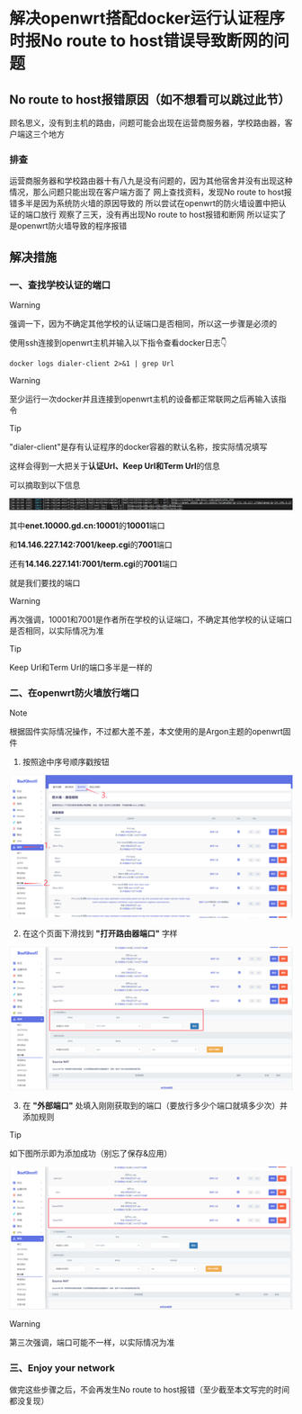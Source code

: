 # 解决openwrt搭配docker运行认证程序时报No route to host错误导致断网的问题

## No route to host报错原因（如不想看可以跳过此节）

顾名思义，没有到主机的路由，问题可能会出现在运营商服务器，学校路由器，客户端这三个地方

### 排查

运营商服务器和学校路由器十有八九是没有问题的，因为其他宿舍并没有出现这种情况，那么问题只能出现在客户端方面了
网上查找资料，发现No route to host报错多半是因为系统防火墙的原因导致的
所以尝试在openwrt的防火墙设置中把认证的端口放行
观察了三天，没有再出现No route to host报错和断网
所以证实了是openwrt防火墙导致的程序报错

## 解决措施

### 一、查找学校认证的端口

>[!WARNING]
>强调一下，因为不确定其他学校的认证端口是否相同，所以这一步骤是必须的

使用ssh连接到openwrt主机并输入以下指令查看docker日志👇


```shell
docker logs dialer-client 2>&1 | grep Url
```
>[!WARNING]
>至少运行一次docker并且连接到openwrt主机的设备都正常联网之后再输入该指令

>[!TIP]
>"dialer-client"是存有认证程序的docker容器的默认名称，按实际情况填写

这样会得到一大把关于**认证Url、Keep Url和Term Url**的信息

可以摘取到以下信息

![image](/assets/Url.png)

其中**enet.10000.gd.cn:10001**的**10001**端口

和**14.146.227.142:7001/keep.cgi**的**7001**端口

还有**14.146.227.141:7001/term.cgi**的**7001**端口

就是我们要找的端口

>[!WARNING]
>再次强调，10001和7001是作者所在学校的认证端口，不确定其他学校的认证端口是否相同，以实际情况为准

>[!TIP]
>Keep Url和Term Url的端口多半是一样的

### 二、在openwrt防火墙放行端口

>[!NOTE]
>根据固件实际情况操作，不过都大差不差，本文使用的是Argon主题的openwrt固件

1. 按照途中序号顺序戳按钮

![image](/assets/Port1.png)

2. 在这个页面下滑找到 **"打开路由器端口"** 字样

![image](/assets/Port2.png)

3. 在 **"外部端口"** 处填入刚刚获取到的端口（要放行多少个端口就填多少次）并添加规则

>[!TIP]
>如下图所示即为添加成功（别忘了保存&应用）

![image](/assets/Port3.png)

>[!WARNING]
>第三次强调，端口可能不一样，以实际情况为准

### 三、Enjoy your network

做完这些步骤之后，不会再发生No route to host报错（至少截至本文写完的时间都没复现）
